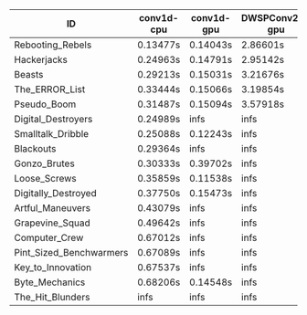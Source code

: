 |ID|conv1d-cpu|conv1d-gpu|DWSPConv2D-gpu|gemm-gpu|avg|
|-|-|-|-|-|-|
|Rebooting_Rebels|0.13477s|0.14043s|2.86601s|1.68468s|1.20647s|
|Hackerjacks|0.24963s|0.14791s|2.95142s|1.88052s|1.30737s|
|Beasts|0.29213s|0.15031s|3.21676s|2.07938s|1.43464s|
|The_ERROR_List|0.33444s|0.15066s|3.19854s|2.08379s|1.44186s|
|Pseudo_Boom|0.31487s|0.15094s|3.57918s|4.66776s|2.17819s|
|Digital_Destroyers|0.24989s|infs|infs|4.46061s|infs|
|Smalltalk_Dribble|0.25088s|0.12243s|infs|1.88359s|infs|
|Blackouts|0.29364s|infs|infs|1.98792s|infs|
|Gonzo_Brutes|0.30333s|0.39702s|infs|4.66084s|infs|
|Loose_Screws|0.35859s|0.11538s|infs|2.06808s|infs|
|Digitally_Destroyed|0.37750s|0.15473s|infs|2.82969s|infs|
|Artful_Maneuvers|0.43079s|infs|infs|4.73126s|infs|
|Grapevine_Squad|0.49642s|infs|infs|4.44998s|infs|
|Computer_Crew|0.67012s|infs|infs|4.43778s|infs|
|Pint_Sized_Benchwarmers|0.67089s|infs|infs|4.45997s|infs|
|Key_to_Innovation|0.67537s|infs|infs|4.51760s|infs|
|Byte_Mechanics|0.68206s|0.14548s|infs|4.39721s|infs|
|The_Hit_Blunders|infs|infs|infs|4.45414s|infs|
